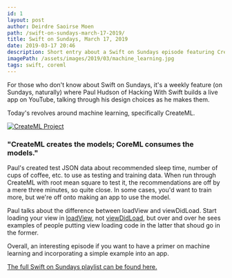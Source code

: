 ```yaml
---
id: 1
layout: post
author: Deirdre Saoirse Moen
path: /swift-on-sundays-march-17-2019/
title: Swift on Sundays, March 17, 2019
date: 2019-03-17 20:46
description: Short entry about a Swift on Sundays episode featuring CreateML and CoreML and how to integrate them into your project.
imagePath: /assets/images/2019/03/machine_learning.jpg
tags: swift, coreml
---
```


For those who don't know about Swift on Sundays, it's a weekly feature (on Sundays, naturally) where Paul Hudson of Hacking With Swift builds a live app on YouTube, talking through his design choices as he makes them.

<!--Read more-->

Today's revolves around machine learning, specifically CreateML.

[![CreateML Project](http://img.youtube.com/vi/x9_BG2q7XYw/0.jpg)](http://www.youtube.com/watch?v=x9_BG2q7XYw "Today's Swift on Sunday Project")

### "CreateML creates the models; CoreML consumes the models."

Paul's created test JSON data about recommended sleep time, number of cups of coffee, etc. to use as testing and training data. When run through CreateML with root mean square to test it, the recommendations are off by a mere three minutes, so quite close. In some cases, you'd want to train more, but we're off onto making an app to use the model.

Paul talks about the difference between loadView and viewDidLoad. Start loading your view in [loadView](https://developer.apple.com/documentation/uikit/uiviewcontroller/1621454-loadview), not [viewDidLoad](https://developer.apple.com/documentation/uikit/uiviewcontroller/1621495-viewdidload), but over and over he sees examples of people putting view loading code in the latter that shoud go in the former.

Overall, an interesting episode if you want to have a primer on machine learning and incorporating a simple example into an app.

[The full Swift on Sundays playlist can be found here.](https://www.youtube.com/playlist?list=PLuoeXyslFTuZNAZKB3FAYqiJZKigjC3VG)
